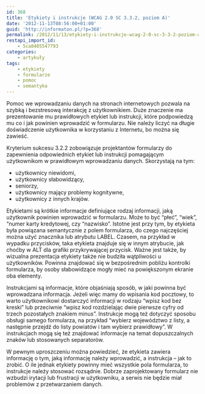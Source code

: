 ```yaml
---
id: 368
title: 'Etykiety i instrukcje (WCAG 2.0 SC 3.3.2, poziom A)'
date: '2012-11-13T08:56:00+01:00'
guid: 'http://informaton.pl/?p=368'
permalink: /2012/11/13/etykiety-i-instrukcje-wcag-2-0-sc-3-3-2-poziom-a/
restapi_import_id:
    - 5ca8405547793
categories:
    - artykuły
tags:
    - etykiety
    - formularze
    - pomoc
    - semantyka
---
```


Pomoc we wprowadzaniu danych na stronach internetowych pozwala na szybką i bezstresową interakcję z użytkownikiem. Duże znaczenie ma prezentowanie mu prawidłowych etykiet lub instrukcji, które podpowiedzą mu co i jak powinien wprowadzić w formularzu. Nie należy liczyć na długie doświadczenie użytkownika w korzystaniu z Internetu, bo można się zawieść.

Kryterium sukcesu 3.2.2 zobowiązuje projektantów formularzy do zapewnienia odpowiednich etykiet lub instrukcji pomagającym użytkownikom w prawidłowym wprowadzaniu danych. Skorzystają na tym:

- użytkownicy niewidomi,
- użytkownicy słabowidzący,
- seniorzy,
- użytkownicy mający problemy kognitywne,
- użytkownicy z innych krajów.

Etykietami są krótkie informacje definiujące rodzaj informacji, jaką użytkownik powinien wprowadzić w formularzu. Może to być “płeć”, “wiek”, “numer karty kredytowej, czy “nazwisko”. Istotne jest przy tym, by etykieta była powiązana semantycznie z polem formularza, do czego najczęściej można użyć znacznika lub atrybutu LABEL. Czasem, na przykład w wypadku przycisków, taka etykieta znajduje się w innym atrybucie, jak choćby w ALT dla grafiki przykrywającej przycisk. Ważne jest także, by wizualna prezentacja etykiety także nie budziła wątpliwości u użytkowników. Powinna znajdować się w bezpośrednim pobliżu kontrolki formularza, by osoby słabowidzące mogły mieć na powiększonym ekranie oba elementy.

Instrukcjami są informacje, które objaśniają sposób, w jaki powinna być wprowadzana informacja. Jeżeli więc mamy do wpisania kod pocztowy, to warto użytkownikowi dostarczyć informacji w rodzaju “wpisz kod bez kreski” lub przeciwnie “wpisz kod rozdzielając dwie pierwsze cyfry od trzech pozostałych znakiem minus”. Instrukcje mogą też dotyczyć sposobu obsługi samego formularza, na przykład “wybierz województwo z listy, a następnie przejdź do listy powiatów i tam wybierz prawidłowy”. W instrukcjach mogą się też znajdować informacje na temat dopuszczalnych znaków lub stosowanych separatorów.

W pewnym uproszczeniu można powiedzieć, że etykieta zawiera informację o tym, jaką informację należy wprowadzić, a instrukcja – jak to zrobić. O ile jednak etykiety powinny mieć wszystkie pola formularza, to instrukcje należy stosować rozsądnie. Dobrze zaprojektowany formularz nie wzbudzi irytacji lub frustracji w użytkowniku, a serwis nie będzie miał problemów z przetwarzaniem danych.
